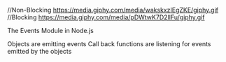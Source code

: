 


//Non-Blocking
https://media.giphy.com/media/wakskxzIEgZKE/giphy.gif
//Blocking
https://media.giphy.com/media/pDWtwK7D2IlFu/giphy.gif






The Events Module in Node.js



Objects are emitting events
Call back functions are listening for events emitted by the objects
